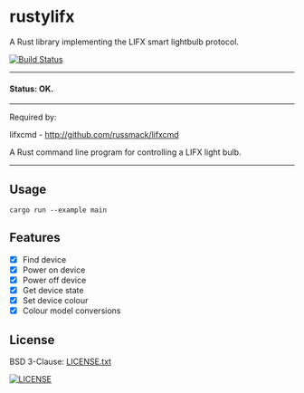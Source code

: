 # rustylifx

A Rust library implementing the LIFX smart lightbulb protocol.

[![Build Status](https://travis-ci.org/russmack/rustylifx.svg?branch=master)](https://travis-ci.org/russmack/rustylifx)

---
#### Status: OK.
---

Required by:

lifxcmd - http://github.com/russmack/lifxcmd

A Rust command line program for controlling a LIFX light bulb.

----

## Usage
```
cargo run --example main
```

## Features

- [X] Find device
- [X] Power on device
- [X] Power off device
- [X] Get device state
- [X] Set device colour
- [X] Colour model conversions

## License
BSD 3-Clause: [LICENSE.txt](LICENSE.txt)

[<img alt="LICENSE" src="http://img.shields.io/pypi/l/Django.svg?style=flat-square"/>](LICENSE.txt)
